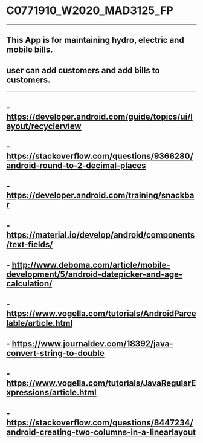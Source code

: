 # C0771910_W2020_MAD3125_FP
------------------------------
## This App is for maintaining hydro, electric and mobile bills.
## user can add customers and add bills to customers.
__________________________________________

## - https://developer.android.com/guide/topics/ui/layout/recyclerview
## - https://stackoverflow.com/questions/9366280/android-round-to-2-decimal-places
## - https://developer.android.com/training/snackbar
## - https://material.io/develop/android/components/text-fields/
## - http://www.deboma.com/article/mobile-development/5/android-datepicker-and-age-calculation/
## - https://www.vogella.com/tutorials/AndroidParcelable/article.html
## - https://www.journaldev.com/18392/java-convert-string-to-double
## - https://www.vogella.com/tutorials/JavaRegularExpressions/article.html
## - https://stackoverflow.com/questions/8447234/android-creating-two-columns-in-a-linearlayout

